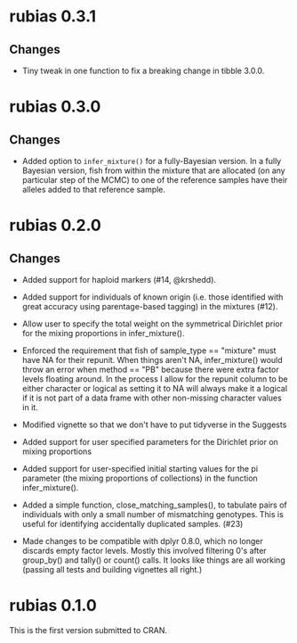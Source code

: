 # rubias 0.3.1

## Changes

* Tiny tweak in one function to fix a breaking change in tibble 3.0.0.

# rubias 0.3.0

## Changes

* Added option to `infer_mixture()` for a fully-Bayesian version.
In a fully Bayesian version, fish from within
the mixture that are allocated (on any particular step of the MCMC) to one of the reference
samples have their alleles added to that reference sample.


# rubias 0.2.0

## Changes

* Added support for haploid markers (#14, @krshedd).

* Added support for individuals of known origin (i.e. those identified with great accuracy using 
parentage-based tagging) in the mixtures (#12).

* Allow user to specify the total weight on the symmetrical Dirichlet prior for the mixing
proportions in infer_mixture().

* Enforced the requirement that fish of sample_type == "mixture" must have NA for their repunit.
When things aren't NA, infer_mixture() would throw an error when method == "PB" because there 
were extra factor levels floating around.  In the process I allow for the repunit column to be
either character or logical as setting it to NA will always make it a logical if it is not part
of a data frame with other non-missing character values in it.

* Modified vignette so that we don't have to put tidyverse in the Suggests

* Added support for user specified parameters for the Dirichlet prior on mixing proportions

* Added support for user-specified initial starting values for the pi parameter (the mixing proportions of collections)
in the function infer_mixture().

* Added a simple function, close_matching_samples(), to tabulate pairs of
individuals with only a small number of mismatching
genotypes.  This is useful for identifying accidentally duplicated samples. (#23)

* Made changes to be compatible with dplyr 0.8.0, which no longer discards
empty factor levels.  Mostly this involved filtering 0's after group_by() and
tally()  or count() calls.  It looks like things are all working (passing all tests
and building vignettes all right.)



# rubias 0.1.0

This is the first version submitted to CRAN.
